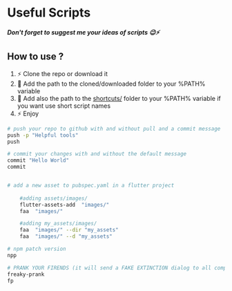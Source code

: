 # Useful Scripts

***Don't forget to suggest me your ideas of scripts 😉⚡***

## How to use ?

1. ⚡ Clone the repo or download it
2. 📂 Add the path to the cloned/downloaded folder to your %PATH% variable
3. 📂 Add also the path to the [shortcuts/](shortcuts/) folder to your %PATH% variable if you want use short script names
4. ⚡ Enjoy

``` bash
# push your repo to github with and without pull and a commit message
push -p "Helpful tools"
push

# commit your changes with and without the default message
commit "Hello World"
commit


# add a new asset to pubspec.yaml in a flutter project
    
    #adding assets/images/
    flutter-assets-add  "images/" 
    faa  "images/"

    #adding my_assets/images/
    faa  "images/" --dir "my_assets"
    faa  "images/" --d "my_assets"

# npm patch version 
npp

# PRANK YOUR FIRENDS (it will send a FAKE EXTINCTION dialog to all computers on your network)
freaky-prank
fp 

```
